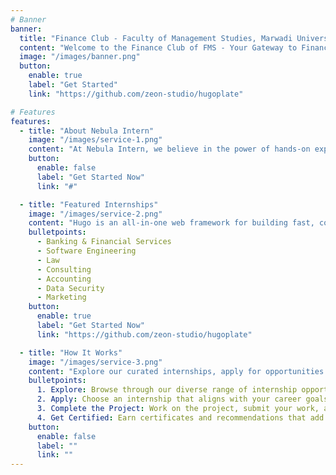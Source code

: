 ```yaml
---
# Banner
banner:
  title: "Finance Club - Faculty of Management Studies, Marwadi University"
  content: "Welcome to the Finance Club of FMS - Your Gateway to Financial Mastery! /n /n We are committed to empowering students with the knowledge and skills they need to excel in the world of finance. Whether you're a beginner or aspiring to be a financial expert, our club offers a supportive environment to help you gain financial acumen and thrive in your career."
  image: "/images/banner.png"
  button:
    enable: true
    label: "Get Started"
    link: "https://github.com/zeon-studio/hugoplate"

# Features
features:
  - title: "About Nebula Intern"
    image: "/images/service-1.png"
    content: "At Nebula Intern, we believe in the power of hands-on experience to transform careers. We connect ambitious students and young professionals with meaningful internship opportunities across various industries. Our platform is designed to help you gain practical skills, build valuable connections, and accelerate your career growth."
    button:
      enable: false
      label: "Get Started Now"
      link: "#"

  - title: "Featured Internships"
    image: "/images/service-2.png"
    content: "Hugo is an all-in-one web framework for building fast, content-focused websites. It offers a range of exciting features for developers and website creators. Some of the key features are:"
    bulletpoints:
      - Banking & Financial Services
      - Software Engineering
      - Law
      - Consulting
      - Accounting
      - Data Security
      - Marketing
    button:
      enable: true
      label: "Get Started Now"
      link: "https://github.com/zeon-studio/hugoplate"

  - title: "How It Works"
    image: "/images/service-3.png"
    content: "Explore our curated internships, apply for opportunities that match your goals, engage in hands-on experiences, and watch your career soar with Nebula Intern."
    bulletpoints:
      1. Explore: Browse through our diverse range of internship opportunities.
      2. Apply: Choose an internship that aligns with your career goals and apply easily through our platform.
      3. Complete the Project: Work on the project, submit your work, and receive valuable feedback.
      4. Get Certified: Earn certificates and recommendations that add value to your resume.
    button:
      enable: false
      label: ""
      link: ""
---
```

